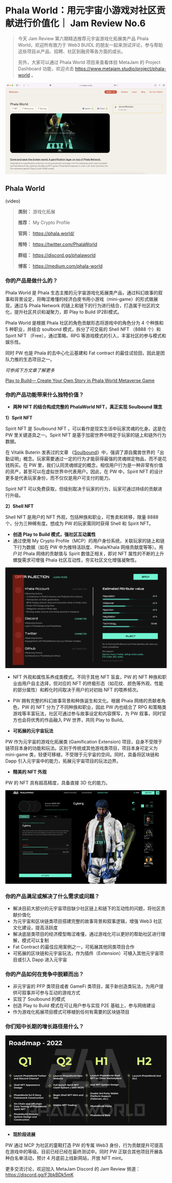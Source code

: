 # Phala World：用元宇宙小游戏对社区贡献进行价值化｜ Jam Review No.6

> 今天 Jam Review 第六期精选推荐元宇宙游戏化拓展类产品 Phala World，欢迎所有致力于 Web3 BUIDL 的朋友一起来测试评论，参与帮助这些项目从产品、招聘、社区到融资等各方面的成长。
>
> 另外，大家可以通过 Phala World 项目来查看体验 MetaJam 的 Project Dashboard 功能，欢迎点击 https://www.metajam.studio/project/phala-world 。

![](./project.png)

## Phala World

(video)

> **类别：** 游戏化拓展
>
> **推荐：** My Crypto Profile
>
> **官网：** https://phala.world/
>
> **推特：** https://twitter.com/PhalaWorld
>
> **群组：** https://discord.gg/phalaworld
>
> **博客：** https://medium.com/phala-world

### 你的产品是做什么的？

[](./01.png)

Phala World 是 Phala 生态主推的元宇宙游戏化拓展类产品，通过科幻故事的叙事和背景设定，将晦涩难懂的经济白皮书用小游戏（mini-game）的形式做展现，通过与 Phala Network 的链上和链下的行为进行结合，打造属于社区的文化，提升社区共识和凝聚力，即 Play to Build (P2B)模式。

Phala World 是根据 Phala 社区的角色贡献形态将游戏中的角色分为 4 个种族和 5 种职业，并结合 soulbond 模式，拆分了可交易的 Shell NFT （8888 个）和 Spirit NFT （Free），通过策略、RPG 等游戏模式的引入，丰富社区的参与模式和娱乐性。

同时 PW 也是 Phala 的去中心化云基建和 Fat contract 的最佳试验田，因此是团队力推的生态项目之一。

_可参阅下方文章了解更多_

[Play to Build— Create Your Own Story in Phala World Metaverse Game](https://medium.com/phala-world/play-to-build-create-your-own-story-in-phala-world-metaverse-f81ced499d09)

### 你的产品功能带来什么独特价值？

- **两种 NFT 的结合构成完整的 PhalaWorld NFT，真正实现 Soulbound 理念**

**1）Sprit NFT**

Spirit NFT 是 Soulbound NFT ，可以看作是现实生活中玩家灵魂的化身。这是在 PW 里关键道具之一。Spirit NFT 是基于加密世界中特定于玩家的链上和链外行为数据。

在 Vitalik Buterin 发表过的文章 《[Soulbound](https://vitalik.ca/general/2022/01/26/soulbound.html)》中，强调了源自魔兽世界的「出勤证明」概念。玩家需要通过一定的行为才能获得最强的灵魂绑定物品，而不是花钱购买。在 PW 里，我们认同灵魂绑定的概念，相信用户行为是一种非常有价值的资产，甚至可以在虚拟世界中代表用户。因此，在 PW 中，Spirit NFT 的设计更多是代表玩家身份，而不仅仅是用户可支付的能力。

Spirit NFT 可以免费获取，但级别取决于玩家的行为，玩家可通过持续的贡献进行升级。

**2）Shell NFT**

Shell NFT 是用户的 NFT 外观，包括种族和职业，可售卖和转移，限量 8888 个，分为三种稀有度。想成为 PW 的玩家需同时获得 Shell 和 Spirit NFT。

- **创造 Play to Build 模式，强社区互动属性**
- 通过使用 My Crypto Profile（MCP）的用户身份系统，关联玩家的链上和链下行为数据（如在 PW 中为推特活跃度、Phala/Khala 网络贡献度等等）。用户对 Phala 网络的贡献值与 Spirit 数值正相关，即对 NFT 属性的不断的上升螺旋需求可增强 Phala 社区互动性，夯实社区文化增强凝聚性。

![](./02.png)

- NFT 外观和属性系养成类模式。不同于其他 NFT 盲盒，PW 的 NFT 种族和职业由用户自主选择，但对应的 NFT 的终极形态（如花纹、颜色等外观、性能的部分属性）和孵化时间取决于用户的对初始 NFT 的喂养频次。
- PW 拥有完整的科幻故事背景和种族诞生和文化。根据 Phala 网络的贡献者角色，PW 的 NFT 分为了不同种族和职业，因此 PW 内也结合了 RPG 和策略类游戏等丰富玩法，社区可通过参与故事设定和内容撰写，为 PW 叙事，同时官方也会将优秀的作品融入 PW 世界，共同 Play to Build。

- **可拓展的元宇宙玩法**

PW 作为元宇宙的游戏化拓展类 (Gamification Extension) 项目，自身不受限于链项目本身的功能和玩法。区别于传统或其他游戏类项目，项目本身可定义为 mini-game 类，轻便可移植，不受限于元宇宙的空间。同时，具备将区块链和 Dapp 引入元宇宙中的能力，拓展元宇宙项目的玩法边界。

- **精美的 NFT 外观**

PW 的 NFT 具有超高精度，具备直接 3D 化的能力。

![](./03.png)

### 你的产品满足或解决了什么需求或问题？

- 解决目前大部分的元宇宙项目缺少社区链上和链下的互动性的问题，将社区贡献价值化
- 为元宇宙和区块链类项目搭建完整的故事背景和叙事逻辑，增强 Web3 社区文化建设，提高活跃度
- 解决底层类项目的经济模型晦涩难懂，通过游戏化可以更好的帮助社区进行理解，模式可以复制
- Fat Contract 的最佳应用案例之一，可拓展其他同类项目合作
- 可拓展的区块链和元宇宙玩法，作为插件（Extension）可植入其他元宇宙项目或引入 Dapp 进入元宇宙

### 你的产品如何在竞争中脱颖而出？

- 非元宇宙的 PFP 类项目或者 GameFi 类项目，属于新创造类玩法，为用户提供可叙事并可参与互动的游戏方式
- 实现了 Soulbound 的模式
- 创造 Play to Build 模式在可让用户参与实现 P2E 基础上，参与网络建设
- 作为游戏化拓展项目模式可移植到任何有需要的区块链项目

### 你们短中长期的增长路径是什么？

![](04.png)

- **现阶段进展**

PW 通过 MCP 为社区的童鞋打造 PW 的专属 Web3 身份，行为贡献提升可提高在游戏中的等级。目前已经已经在最终测试中。同时 PW 正联合其他项目开展各种白名单活动，预计 4 月底前上线新网站，开放 NFT mint。

更多交流讨论，欢迎加入 MetaJam Discord 的 Jam Review 频道：https://discord.gg/F3bkBDk5mK
